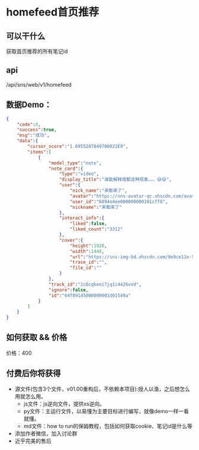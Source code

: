 # homefeed首页推荐

## 可以干什么
获取首页推荐的所有笔记id

## api
/api/sns/web/v1/homefeed

## 数据Demo：

```json
{
    "code":0,
    "success":true,
    "msg":"成功",
    "data":{
        "cursor_score":"1.6955287849700022E9",
        "items":[
            {
                "model_type":"note",
                "note_card":{
                    "type":"video",
                    "display_title":"谁能解释成都这种现象。。。😅😅",
                    "user":{
                        "nick_name":"来都来了",
                        "avatar":"https://sns-avatar-qc.xhscdn.com/avatar/62662907b227432e38badba6.jpg",
                        "user_id":"6094e4ee000000000101cff8",
                        "nickname":"来都来了"
                    },
                    "interact_info":{
                        "liked":false,
                        "liked_count":"3312"
                    },
                    "cover":{
                        "height":1920,
                        "width":1440,
                        "url":"https://sns-img-bd.xhscdn.com/9e9ce11e-584c-f645-202b-3b1d1a1a0582",
                        "trace_id":"",
                        "file_id":""
                    }
                },
                "track_id":"2c8cqkeoi7jq1i4426vod",
                "ignore":false,
                "id":"64f89145000000001d01549a"
            }
        ]
    }
}
```


## 如何获取 && 价格

价格：400



## 付费后你将获得
  - 源文件(包含3个文件，v01.00重构后，不依赖本项目):授人以渔，之后想怎么用就怎么用。
    - js文件：js逆向文件，提供xs逆向。
    - py文件：主运行文件，以易懂为主要目标进行编写，就像demo一样一看就懂。
    - md文件：how to run的保姆教程，包括如何获取cookie、笔记id是什么等
  - 添加作者微信，加入讨论群
  - 近乎完美的售后
